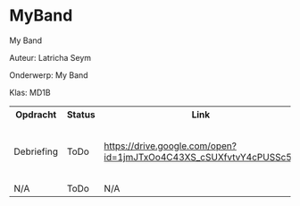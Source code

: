 # MyBand

<!DOCTYPE html>
<html>
  <head>My Band</head>
  <body>
    <p>Auteur: Latricha Seym</p>
    <p>Onderwerp: My Band</p>
    <p>Klas: MD1B</p>

 <table>
  <!--Table head-->
  <tr>
    <th>Opdracht</th>
    <th>Status</th>
    <th>Link</th>
    <th>Informatie</th>
    <th>Datum</th>
  </tr>
  <!--Debriefing-->
   <tr>
     <td>Debriefing</td>
     <td>ToDo</td>
     <td><a href="https://drive.google.com/open?id=1jmJTxOo4C43XS_cSUXfvtvY4cPUSSc5T" target="_blank">https://drive.google.com/open?            id=1jmJTxOo4C43XS_cSUXfvtvY4cPUSSc5T</a></td>
     <td>Een debriefing voor My Band schrijven.</td>
     <td>25-05-2018</td>
   </tr>
  <!--Next assignment-->
  <tr>
    <td>N/A</td>
    <td>ToDo</td>
    <td>N/A</td>
    <td>N/A</td>
    <td>N/A</td>
  </tr>
  </body>
<html>
